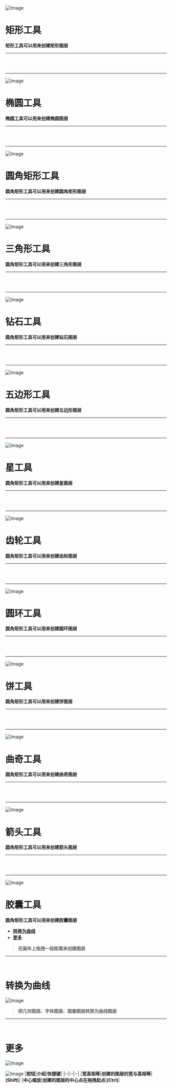 ﻿![Image](Images/Tools_GeometryRectangleTool.png)
# **矩形工具**
**矩形工具可以用来创建矩形图层**


---

<br/>
<br/> 

---


![Image](Images/Tools_GeometryEllipseTool.png)
# **椭圆工具**
**椭圆工具可以用来创建椭圆图层**


---

<br/>
<br/> 

---


![Image](Images/Tools_GeometryRoundRectTool.png)
# **圆角矩形工具**
**圆角矩形工具可以用来创建圆角矩形图层**


---

<br/>
<br/> 

---


![Image](Images/Tools_GeometryTriangleTool.png)
# **三角形工具**
**圆角矩形工具可以用来创建三角形图层**


---

<br/>
<br/> 

---


![Image](Images/Tools_GeometryDiamondTool.png)
# **钻石工具**
**圆角矩形工具可以用来创建钻石图层**


---

<br/>
<br/> 

---


![Image](Images/Tools_GeometryPentagonTool.png)
# **五边形工具**
**圆角矩形工具可以用来创建五边形图层**


---

<br/>
<br/> 

---


![Image](Images/Tools_GeometryStarTool.png)
# **星工具**
**圆角矩形工具可以用来创建星图层**


---

<br/>
<br/> 

---


![Image](Images/Tools_GeometryCogTool.png)
# **齿轮工具**
**圆角矩形工具可以用来创建齿轮图层**


---

<br/>
<br/> 

---


![Image](Images/Tools_GeometryDountTool.png)
# **圆环工具**
**圆角矩形工具可以用来创建圆环图层**


---

<br/>
<br/> 

---


![Image](Images/Tools_GeometryPieTool.png)
# **饼工具**
**圆角矩形工具可以用来创建饼图层**


---

<br/>
<br/> 

---


![Image](Images/Tools_GeometryCookieTool.png)
# **曲奇工具**
**圆角矩形工具可以用来创建曲奇图层**


---

<br/>
<br/> 

---


![Image](Images/Tools_GeometryArrowTool.png)
# **箭头工具**
**圆角矩形工具可以用来创建箭头图层**


---

<br/>
<br/> 

---


![Image](Images/Tools_GeometryCapsuleTool.png)
# **胶囊工具**
**圆角矩形工具可以用来创建胶囊图层**




- [**转换为曲线**](#转换为曲线)
- [**更多**](#更多)
> **在画布上拖拽一段距离来创建图层**


---
<br/> 

# **转换为曲线**
![Image](Images/Tools_GeometryTool_Convert.jpg)
> **把几何图层、字体图层、图像图层转换为曲线图层**


---
<br/> 

# **更多**
![Image](Images/Tools_GeometryTool_More.jpg)

![Image](Images/Tools_GeometryTool_More_Second.jpg)
|**按钮**|**介绍**|**快捷键**|
|:-|:-|:-|
|**宽高相等**|**创建的图层的宽与高相等**|**(Shift)**|
|**中心缩放**|**创建的图层的中心点在拖拽起点**|**(Ctrl)**|